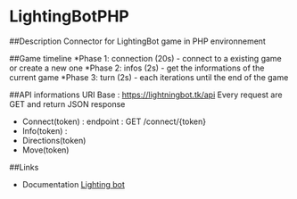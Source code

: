 # LightingBotPHP

##Description
Connector for LightingBot game in PHP environnement

##Game timeline
*Phase 1: connection (20s) - connect to a existing game or create a new one
*Phase 2: infos (2s) - get the informations of the current game
*Phase 3: turn (2s) - each iterations until the end of the game

##API informations
URI Base : https://lightningbot.tk/api
Every request are GET and return JSON response

* Connect(token) : endpoint : GET /connect/{token}
* Info(token) :
* Directions(token)
* Move(token)

##Links
* Documentation [Lighting bot](https://webcache.googleusercontent.com/search?q=cache:e8hSEBRZeQAJ:https://lightningbot.tk/doc+&cd=1&hl=fr&ct=clnk&gl=fr)

